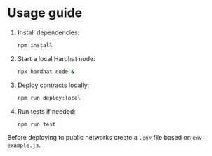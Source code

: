 # Usage guide

1. Install dependencies:
   ```bash
   npm install
   ```
2. Start a local Hardhat node:
   ```bash
   npx hardhat node &
   ```
3. Deploy contracts locally:
   ```bash
   npm run deploy:local
   ```
4. Run tests if needed:
   ```bash
   npm run test
   ```

Before deploying to public networks create a `.env` file based on `env-example.js`.
